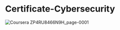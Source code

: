 # Certificate-Cybersecurity
![Coursera ZP4RU8466N9H_page-0001](https://github.com/Anuditaa/Certificate-Cybersecurity/assets/137981246/a42905e1-6dc1-416f-a50c-9f78fcec51b2)

